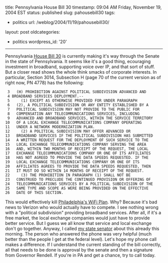 title: Pennsylvania House Bill 30
timestamp: 09:04 AM Friday, November 19, 2004 EST
status: published
slug: pahousebill30
tags:
- politics
url: /weblog/2004/11/19/pahousebill30/

layout: post
oldcategories:
- politics
wordpress_id: '20'

---

Pennsylvania [House Bill 30](http://www.legis.state.pa.us/WU01/LI/BI/ALL/2003/0/HB0030.HTM) is currently making it's way through the Senate in the
state of Pennsylvania.  It seems like it's a good thing, ecouraging investment
in broadband, supporting voice over IP, and that sort of stuff.  But a closer
read shows the whole think smacks of corporate interests.  In particular,
Section 3014, Subsection H (page 70 of the current version as of right now,
PN 4778) has the following:




    
    
     3   (H) PROHIBITION AGAINST POLITICAL SUBDIVISION ADVANCED AND
     4 BROADBAND SERVICES DEPLOYMENT.--
     5     (1) EXCEPT AS OTHERWISE PROVIDED FOR UNDER PARAGRAPH
     6   (2), A POLITICAL SUBDIVISION OR ANY ENTITY ESTABLISHED BY A
     7   POLITICAL SUBDIVISION MAY NOT PROVIDE TO THE PUBLIC FOR
     8   COMPENSATION ANY TELECOMMUNICATIONS SERVICES, INCLUDING
     9   ADVANCED AND BROADBAND SERVICES, WITHIN THE SERVICE TERRITORY
    10   OF A LOCAL EXCHANGE TELECOMMUNICATIONS COMPANY OPERATING
    11   UNDER A NETWORK MODERNIZATION PLAN.
    12     (2) A POLITICAL SUBDIVISION MAY OFFER ADVANCED OR
    13   BROADBAND SERVICES IF THE POLITICAL SUBDIVISION HAS SUBMITTED
    14   A WRITTEN REQUEST FOR THE DEPLOYMENT OF SUCH SERVICE TO THE
    15   LOCAL EXCHANGE TELECOMMUNICATIONS COMPANY SERVING THE AREA
    16   AND, WITHIN TWO MONTHS OF RECEIPT OF THE REQUEST, THE LOCAL
    17   EXCHANGE TELECOMMUNICATIONS COMPANY OR ONE OF ITS AFFILIATES
    18   HAS NOT AGREED TO PROVIDE THE DATA SPEEDS REQUESTED. IF THE
    19   LOCAL EXCHANGE TELECOMMUNICATIONS COMPANY OR ONE OF ITS
    20   AFFILIATES AGREES TO PROVIDE THE DATA SPEEDS REQUESTED, THEN
    21   IT MUST DO SO WITHIN 14 MONTHS OF RECEIPT OF THE REQUEST.
    22     (3) THE PROHIBITION IN PARAGRAPH (1) SHALL NOT BE
    23   CONSTRUED TO PRECLUDE THE CONTINUED PROVISION OR OFFERING OF
    24   TELECOMMUNICATIONS SERVICES BY A POLITICAL SUBDIVISION OF THE
    25   SAME TYPE AND SCOPE AS WERE BEING PROVIDED ON THE EFFECTIVE
    26   DATE OF THIS SECTION.
    





This would effectively kill [Philadelphia's WiFi Plan](http://arstechnica.com/news.ars/post/20040901-4149.html).  Why?  Because it's bad news to
Verizon who would actually have to compete.  I see nothing wrong with a
"political subdivision" providing broadband services.  After all, if it's a
free market, the local exchange companies would just have to provide better
service.  But I guess we all know that service and local exchange don't go
together.  Anyway, I called [my state senator](http://www.legis.state.pa.us/cfdocs/legis/home/member_information/senate_bio.cfm?districtnumber=38) about this already this morning.
The person who answered the phone was very helpful (much better than the
people I get at the federal level).  Let's hope my phone call makes a
difference.  If I understand the current standing of the bill correctly, all that needs to be done is approval by
the senate and then a signature from Governor Rendell.  If you're in PA and
get a chance, try to call today.

